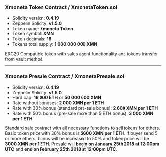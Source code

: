 ### Xmoneta Token Contract / XmonetaToken.sol
* Solidity version: **0.4.19**
* Zeppelin Solidity: **v1.5.0**
* Token name: **Xmoneta Token**
* Token symbol: **XMN**
* Token decimals: **18**
* Tokens total supply: **1 000 000 000 XMN**

ERC20 Compatible token with sales agent functionality and tokens transfer from vault method.

***

### Xmoneta Presale Contract / XmonetaPresale.sol
* Solidity version: **0.4.19**
* Zeppelin Solidity: **v1.5.0**
* Hard cap: **16 000 ETH** or **50 000 000 XMN**
* Rate without bonuses: **2 000 XMN per 1 ETH**
* Rate with 30% bonus (standard pre-sale bonus): **2 600 XMN per 1 ETH**
* Rate with 50% bonus (pre-sale more than 5 ETH bonus): **3 000 XMN per 1 ETH**

Standard sale contract with all necessary functions to sell tokens for ethers. Basic token price with 30% bonus is **2600 XMN per 1 ETH**. If buyer send 5 or more ethers, bonus will be increased to 50% and token price will be **3000 XMN per 1 ETH**. Presale will **begin on January 25th 2018 at 12:00pm UTC** and **end on February 25th 2018 at 12:00pm UTC**.
